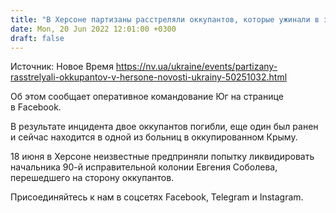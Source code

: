 ```yaml
---
title: "В Херсоне партизаны расстреляли оккупантов, которые ужинали в заведении на набережной"
date: Mon, 20 Jun 2022 12:01:00 +0300
draft: false
---
```

Источник: Новое Время https://nv.ua/ukraine/events/partizany-rasstrelyali-okkupantov-v-hersone-novosti-ukrainy-50251032.html


Об этом сообщает оперативное командование Юг на странице в Facebook.

В результате инцидента двое оккупантов погибли, еще один был ранен и сейчас находится в одной из больниц в оккупированном Крыму.

18 июня в Херсоне неизвестные предприняли попытку ликвидировать начальника 90-й исправительной колонии Евгения Соболева, перешедшего на сторону оккупантов.

Присоединяйтесь к нам в соцсетях Facebook, Telegram и Instagram.
